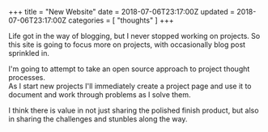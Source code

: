 +++
title = "New Website"
date = 2018-07-06T23:17:00Z
updated = 2018-07-06T23:17:00Z
categories = [ "thoughts" ]
+++

Life got in the way of blogging, but I never stopped working on projects. So this site is going to 
focus more on projects, with occasionally blog post sprinkled in.
<!--more-->

I'm going to attempt to take an open source approach to project thought processes.  
As I start new projects I'll immediately create a project page and use it to document and work 
through problems as I solve them.  

I think there is value in not just sharing the polished finish product, but also in sharing the 
challenges and stunbles along the way. 
